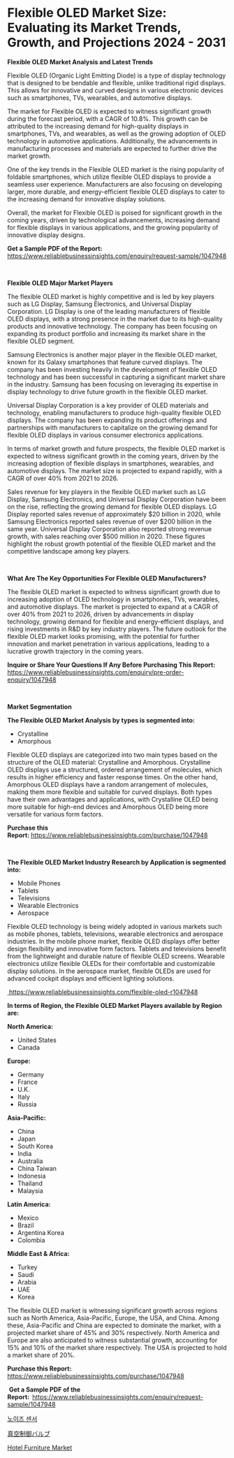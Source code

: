 <p><h1>Flexible OLED Market Size: Evaluating its Market Trends, Growth, and Projections 2024 - 2031</h1></p><p><strong>Flexible OLED Market Analysis and Latest Trends</strong></p>
<p><p>Flexible OLED (Organic Light Emitting Diode) is a type of display technology that is designed to be bendable and flexible, unlike traditional rigid displays. This allows for innovative and curved designs in various electronic devices such as smartphones, TVs, wearables, and automotive displays.</p><p>The market for Flexible OLED is expected to witness significant growth during the forecast period, with a CAGR of 10.8%. This growth can be attributed to the increasing demand for high-quality displays in smartphones, TVs, and wearables, as well as the growing adoption of OLED technology in automotive applications. Additionally, the advancements in manufacturing processes and materials are expected to further drive the market growth.</p><p>One of the key trends in the Flexible OLED market is the rising popularity of foldable smartphones, which utilize flexible OLED displays to provide a seamless user experience. Manufacturers are also focusing on developing larger, more durable, and energy-efficient flexible OLED displays to cater to the increasing demand for innovative display solutions.</p><p>Overall, the market for Flexible OLED is poised for significant growth in the coming years, driven by technological advancements, increasing demand for flexible displays in various applications, and the growing popularity of innovative display designs.</p></p>
<p><strong>Get a Sample PDF of the Report:&nbsp;</strong> <a href="https://www.reliablebusinessinsights.com/enquiry/request-sample/1047948">https://www.reliablebusinessinsights.com/enquiry/request-sample/1047948</a></p>
<p>&nbsp;</p>
<p><strong>Flexible OLED Major Market Players</strong></p>
<p><p>The flexible OLED market is highly competitive and is led by key players such as LG Display, Samsung Electronics, and Universal Display Corporation. LG Display is one of the leading manufacturers of flexible OLED displays, with a strong presence in the market due to its high-quality products and innovative technology. The company has been focusing on expanding its product portfolio and increasing its market share in the flexible OLED segment.</p><p>Samsung Electronics is another major player in the flexible OLED market, known for its Galaxy smartphones that feature curved displays. The company has been investing heavily in the development of flexible OLED technology and has been successful in capturing a significant market share in the industry. Samsung has been focusing on leveraging its expertise in display technology to drive future growth in the flexible OLED market.</p><p>Universal Display Corporation is a key provider of OLED materials and technology, enabling manufacturers to produce high-quality flexible OLED displays. The company has been expanding its product offerings and partnerships with manufacturers to capitalize on the growing demand for flexible OLED displays in various consumer electronics applications.</p><p>In terms of market growth and future prospects, the flexible OLED market is expected to witness significant growth in the coming years, driven by the increasing adoption of flexible displays in smartphones, wearables, and automotive displays. The market size is projected to expand rapidly, with a CAGR of over 40% from 2021 to 2026.</p><p>Sales revenue for key players in the flexible OLED market such as LG Display, Samsung Electronics, and Universal Display Corporation have been on the rise, reflecting the growing demand for flexible OLED displays. LG Display reported sales revenue of approximately $20 billion in 2020, while Samsung Electronics reported sales revenue of over $200 billion in the same year. Universal Display Corporation also reported strong revenue growth, with sales reaching over $500 million in 2020. These figures highlight the robust growth potential of the flexible OLED market and the competitive landscape among key players.</p></p>
<p>&nbsp;</p>
<p><strong>What Are The Key Opportunities For Flexible OLED Manufacturers?</strong></p>
<p><p>The flexible OLED market is expected to witness significant growth due to increasing adoption of OLED technology in smartphones, TVs, wearables, and automotive displays. The market is projected to expand at a CAGR of over 40% from 2021 to 2026, driven by advancements in display technology, growing demand for flexible and energy-efficient displays, and rising investments in R&D by key industry players. The future outlook for the flexible OLED market looks promising, with the potential for further innovation and market penetration in various applications, leading to a lucrative growth trajectory in the coming years.</p></p>
<p><strong>Inquire or Share Your Questions If Any Before Purchasing This Report:</strong> <a href="https://www.reliablebusinessinsights.com/enquiry/pre-order-enquiry/1047948">https://www.reliablebusinessinsights.com/enquiry/pre-order-enquiry/1047948</a></p>
<p>&nbsp;</p>
<p><strong>Market Segmentation</strong></p>
<p><strong>The Flexible OLED Market Analysis by types is segmented into:</strong></p>
<p><ul><li>Crystalline</li><li>Amorphous</li></ul></p>
<p><p>Flexible OLED displays are categorized into two main types based on the structure of the OLED material: Crystalline and Amorphous. Crystalline OLED displays use a structured, ordered arrangement of molecules, which results in higher efficiency and faster response times. On the other hand, Amorphous OLED displays have a random arrangement of molecules, making them more flexible and suitable for curved displays. Both types have their own advantages and applications, with Crystalline OLED being more suitable for high-end devices and Amorphous OLED being more versatile for various form factors.</p></p>
<p><strong>Purchase this Report:&nbsp;</strong><a href="https://www.reliablebusinessinsights.com/purchase/1047948">https://www.reliablebusinessinsights.com/purchase/1047948</a></p>
<p>&nbsp;</p>
<p><strong>The Flexible OLED Market Industry Research by Application is segmented into:</strong></p>
<p><ul><li>Mobile Phones</li><li>Tablets</li><li>Televisions</li><li>Wearable Electronics</li><li>Aerospace</li></ul></p>
<p><p>Flexible OLED technology is being widely adopted in various markets such as mobile phones, tablets, televisions, wearable electronics and aerospace industries. In the mobile phone market, flexible OLED displays offer better design flexibility and innovative form factors. Tablets and televisions benefit from the lightweight and durable nature of flexible OLED screens. Wearable electronics utilize flexible OLEDs for their comfortable and customizable display solutions. In the aerospace market, flexible OLEDs are used for advanced cockpit displays and efficient lighting solutions.</p></p>
<p><a href="https://www.reliablebusinessinsights.com/flexible-oled-r1047948">&nbsp;https://www.reliablebusinessinsights.com/flexible-oled-r1047948</a></p>
<p><strong>In terms of Region, the Flexible OLED Market Players available by Region are:</strong></p>
<p>
    <p> <strong> North America: </strong>
        <ul>
            <li>United States</li>
            <li>Canada</li>
        </ul>
        </p> 
    <p> <strong> Europe: </strong>
        <ul>
            <li>Germany</li>
            <li>France</li>
            <li>U.K.</li>
            <li>Italy</li>
            <li>Russia</li>
        </ul>
        </p> 
    <p> <strong> Asia-Pacific: </strong>
        <ul>
            <li>China</li>
            <li>Japan</li>
            <li>South Korea</li>
            <li>India</li>
            <li>Australia</li>
            <li>China Taiwan</li>
            <li>Indonesia</li>
            <li>Thailand</li>
            <li>Malaysia</li>
        </ul>
        </p> 
    <p> <strong> Latin America: </strong>
        <ul>
            <li>Mexico</li>
            <li>Brazil</li>
            <li>Argentina Korea</li>
            <li>Colombia</li>
        </ul>
        </p> 
    <p> <strong> Middle East & Africa: </strong>
        <ul>
            <li>Turkey</li>
            <li>Saudi</li>
            <li>Arabia</li>
            <li>UAE</li>
            <li>Korea</li>
        </ul>
    </p>
    </p>
<p><p>The flexible OLED market is witnessing significant growth across regions such as North America, Asia-Pacific, Europe, the USA, and China. Among these, Asia-Pacific and China are expected to dominate the market, with a projected market share of 45% and 30% respectively. North America and Europe are also anticipated to witness substantial growth, accounting for 15% and 10% of the market share respectively. The USA is projected to hold a market share of 20%.</p></p>
<p><strong>Purchase this Report: </strong><a href="https://www.reliablebusinessinsights.com/purchase/1047948">https://www.reliablebusinessinsights.com/purchase/1047948</a></p>
<p>&nbsp;<strong>Get a Sample PDF of the Report:&nbsp;&nbsp;</strong><a href="https://www.reliablebusinessinsights.com/enquiry/request-sample/1047948">https://www.reliablebusinessinsights.com/enquiry/request-sample/1047948</a></p>
<p><strong></strong></p>
<p><p><a href="https://github.com/vdhdwjyp90142/Market-Research-Report-List-3/blob/main/123169341017.md">노이즈 센서</a></p><p><a href="https://github.com/sghwr779811674/Market-Research-Report-List-3/blob/main/994036131434.md">真空制御バルブ</a></p><p><a href="https://github.com/ChiragRP21/Market-Research-Report-List-5/blob/main/hotel-furniture-market.md">Hotel Furniture Market</a></p></p>